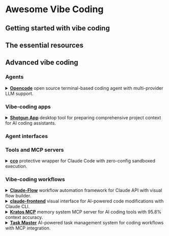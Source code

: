 # Awesome Vibe Coding

## Getting started with vibe coding

## The essential resources

## Advanced vibe coding

### Agents

<details>
  <summary><strong><a href="https://opencode.ai/">Opencode</a></strong> open source terminal-based coding agent with multi-provider LLM support.</summary>

  <blockquote>Opencode supports 75+ LLM providers and integrates with IDEs including Cursor and VS Code, enabling flexible model subscriptions for terminal-based development workflows.</blockquote>
</details>

### Vibe-coding apps

<details>
<summary><strong><a href="https://github.com/glebkudr/shotgun_code">Shotgun App</a></strong> desktop tool for preparing comprehensive project context for AI coding assistants.</summary>
<blockquote>Shotgun App enables one-click generation of structured project payloads for LLM interactions, allowing selective file exclusion and supporting whole-repository analysis and modification workflows with ChatGPT, Gemini, and other AI assistants.</blockquote>
</details>

### Agent interfaces

### Tools and MCP servers

<details>
<summary><strong><a href="https://github.com/nikvdp/cco">cco</a></strong> protective wrapper for Claude Code with zero-config sandboxed execution.</summary>

<blockquote>cco provides automatic sandboxing for Claude Code using native OS tools or Docker fallback, enabling secure isolated interactions while maintaining seamless user experience and preserving project context across platforms.</blockquote>
</details>

### Vibe-coding workflows

<details>
  <summary><strong><a href="https://github.com/ruvnet/claude-flow">Claude-Flow</a></strong> workflow automation framework for Claude API with visual flow builder.</summary>

  <blockquote>Claude-Flow enables natural language control of multi-step workflows using Claude API, providing flow-based programming capabilities for chaining tools and actions through visual interfaces or configuration files with self-hosted deployment options.</blockquote>
</details>

<details>
<summary><a href="https://github.com/tobias-schuemann/claude-frontend"><strong>claude-frontend</strong></a> visual interface for AI-powered code modifications with Claude CLI.</summary>
<blockquote>claude-frontend provides a browser widget that allows developers to select webpage elements and send them to Claude for instant code modifications, supporting multiple frameworks including Next.js, Vite, React, and Vue in local development environments.</blockquote>
</details>

<details>
<summary><strong><a href="https://github.com/ceorkm/kratos-mcp">Kratos MCP</a></strong> memory system MCP server for AI coding tools with 95.8% context accuracy.</summary>

<blockquote>Kratos MCP provides persistent memory for AI coding tools using a Four Pillars Framework with SQLite storage, ensuring AI maintains project context across sessions with sub-10ms retrieval times and automatic project isolation.</blockquote>
</details>

<details>
<summary><a href="https://www.task-master.dev/"><strong>Task Master</strong></a> AI-powered task management system for coding workflows with MCP integration.</summary>
<blockquote>Task Master breaks down complex projects into manageable tasks, integrates with editors like Cursor and VS Code through MCP, and supports multiple AI providers to enhance development productivity without requiring API keys for Claude Code CLI usage.</blockquote>
</details>
